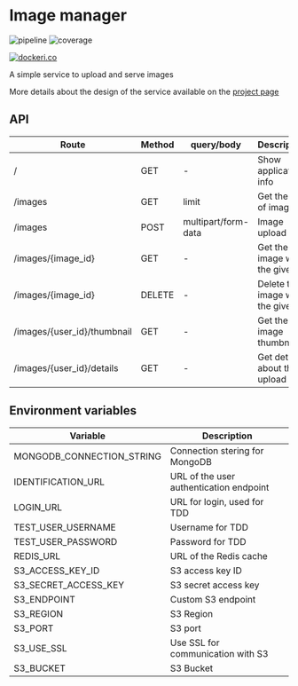# Image manager

![pipeline](https://gitlab.com/moreillon_k8s/image_manager/badges/master/pipeline.svg)
![coverage](https://gitlab.com/moreillon_k8s/image_manager/badges/master/coverage.svg)

[![dockeri.co](https://dockeri.co/image/moreillon/image-manager)](https://hub.docker.com/r/moreillon/image-manager)

A simple service to upload and serve images

More details about the design of the service available on the [project page](https://articles.maximemoreillon.com/articles/112)

## API

| Route                       | Method | query/body          | Description                        |
| --------------------------- | ------ | ------------------- | ---------------------------------- |
| /                           | GET    | -                   | Show application info              |
| /images                     | GET    | limit               | Get the list of images             |
| /images                     | POST   | multipart/form-data | Image upload                       |
| /images/{image_id}          | GET    | -                   | Get the image with the given ID    |
| /images/{image_id}          | DELETE | -                   | Delete the image with the given ID |
| /images/{user_id}/thumbnail | GET    | -                   | Get the image thumbnail            |
| /images/{user_id}/details   | GET    | -                   | Get details about the upload       |

## Environment variables

| Variable                  | Description                             |
| ------------------------- | --------------------------------------- |
| MONGODB_CONNECTION_STRING | Connection stering for MongoDB          |
| IDENTIFICATION_URL        | URL of the user authentication endpoint |
| LOGIN_URL                 | URL for login, used for TDD             |
| TEST_USER_USERNAME        | Username for TDD                        |
| TEST_USER_PASSWORD        | Password for TDD                        |
| REDIS_URL                 | URL of the Redis cache                  |
| S3_ACCESS_KEY_ID          | S3 access key ID                        |
| S3_SECRET_ACCESS_KEY      | S3 secret access key                    |
| S3_ENDPOINT               | Custom S3 endpoint                      |
| S3_REGION                 | S3 Region                               |
| S3_PORT                   | S3 port                                 |
| S3_USE_SSL                | Use SSL for communication with S3       |
| S3_BUCKET                 | S3 Bucket                               |
